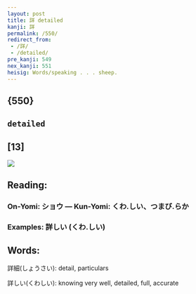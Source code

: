 ```yaml
---
layout: post
title: 詳 detailed
kanji: 詳
permalink: /550/
redirect_from:
 - /詳/
 - /detailed/
pre_kanji: 549
nex_kanji: 551
heisig: Words/speaking . . . sheep.
---
```


## {550}

## `detailed`

## [13]

<div class="stroke"><img src="E8A9B3.png" /></div>

## Reading:

### On-Yomi: ショウ &mdash; Kun-Yomi: くわ.しい、つまび.らか

### Examples: 詳しい (くわ.しい)

## Words:

詳細(しょうさい): detail, particulars

詳しい(くわしい): knowing very well, detailed, full, accurate
